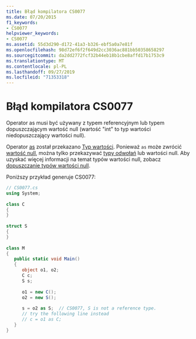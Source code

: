 ```yaml
---
title: Błąd kompilatora CS0077
ms.date: 07/20/2015
f1_keywords:
- CS0077
helpviewer_keywords:
- CS0077
ms.assetid: 55d3d290-d172-41a3-b326-ebf5a0a7e81f
ms.openlocfilehash: 98d72ef6f2f649d2cc3036ac881bb50358658297
ms.sourcegitcommit: da2dd2772fcf32b44eb18b1cbe8affd17b1753c9
ms.translationtype: MT
ms.contentlocale: pl-PL
ms.lasthandoff: 09/27/2019
ms.locfileid: "71353318"
---
```

# <a name="compiler-error-cs0077"></a>Błąd kompilatora CS0077
Operator as musi być używany z typem referencyjnym lub typem dopuszczającym wartość null (wartość "int" to typ wartości niedopuszczający wartości null).  
  
 Operator [as](../language-reference/operators/type-testing-and-cast.md#as-operator) został przekazano [Typ wartości](../language-reference/keywords/value-types.md). Ponieważ `as` może zwrócić [wartość null](../language-reference/keywords/null.md), można tylko przekazywać [typy odwołań](../language-reference/keywords/reference-types.md) lub wartości null. Aby uzyskać więcej informacji na temat typów wartości null, zobacz [dopuszczanie typów wartości null](../programming-guide/nullable-types/index.md).
  
 Poniższy przykład generuje CS0077:  
  
```csharp  
// CS0077.cs  
using System;  
  
class C  
{  
}  
  
struct S  
{  
}  
  
class M  
{  
   public static void Main()  
   {  
      object o1, o2;  
      C c;  
      S s;  
  
      o1 = new C();  
      o2 = new S();  
  
      s = o2 as S;  // CS0077, S is not a reference type.  
      // try the following line instead  
      // c = o1 as C;  
   }  
}  
```
